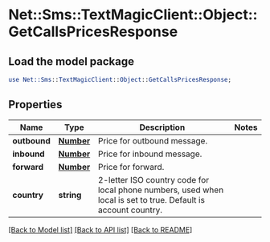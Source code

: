 # Net::Sms::TextMagicClient::Object::GetCallsPricesResponse

## Load the model package
```perl
use Net::Sms::TextMagicClient::Object::GetCallsPricesResponse;
```

## Properties
Name | Type | Description | Notes
------------ | ------------- | ------------- | -------------
**outbound** | [**Number**](Number.md) | Price for outbound message. | 
**inbound** | [**Number**](Number.md) | Price for inbound message. | 
**forward** | [**Number**](Number.md) | Price for forward. | 
**country** | **string** | 2-letter ISO country code for local phone numbers, used when local is  set to true. Default is account country. | 

[[Back to Model list]](../README.md#documentation-for-models) [[Back to API list]](../README.md#documentation-for-api-endpoints) [[Back to README]](../README.md)


